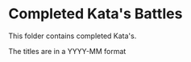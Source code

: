 # Completed Kata's Battles

This folder contains completed Kata's.

The titles are in a YYYY-MM format
